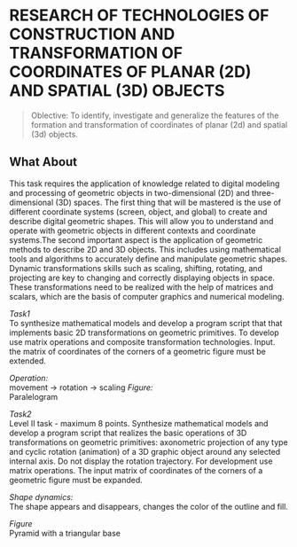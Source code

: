 # RESEARCH OF TECHNOLOGIES OF CONSTRUCTION AND TRANSFORMATION OF COORDINATES OF PLANAR (2D) AND SPATIAL (3D) OBJECTS

> Oblective:
> To identify, investigate and generalize the features of the formation and transformation of
> coordinates of planar (2d) and spatial (3d) objects.

## What About

This task requires the application of knowledge related to digital modeling and processing of geometric objects in two-dimensional (2D) and three-dimensional (3D) spaces. The first thing that will be mastered is the use of different coordinate systems (screen, object, and global) to create and describe digital geometric shapes. This will allow you to understand and operate with geometric objects in different contexts and coordinate systems.The second important aspect is the application of geometric methods to describe 2D and 3D objects. This includes using mathematical tools and algorithms to accurately define and manipulate geometric shapes.
Dynamic transformations skills such as scaling, shifting, rotating, and projecting are key to changing and correctly displaying objects in space. These transformations need to be realized with the help of matrices and scalars, which are the basis of computer graphics and numerical modeling.

_Task1_<br>
To synthesize mathematical models and develop a program script that
that implements basic 2D transformations on geometric primitives. To develop
use matrix operations and composite transformation technologies. Input.
the matrix of coordinates of the corners of a geometric figure must be extended.

_Operation:_<br>
movement -> rotation -> scaling
_Figure:_<br>
Paralelogram

_Task2_<br>
Level II task - maximum 8 points.
Synthesize mathematical models and develop a program script that
realizes the basic operations of 3D transformations on geometric primitives: axonometric
projection of any type and cyclic rotation (animation) of a 3D graphic object around
any selected internal axis. Do not display the rotation trajectory. For development
use matrix operations. The input matrix of coordinates of the corners of a geometric figure
must be expanded.

_Shape dynamics:_<br>
The shape appears and disappears,
changes the color of the outline and fill.

_Figure_<br>
Pyramid with a triangular base
